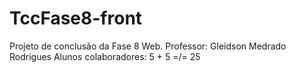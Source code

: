 # TccFase8-front
Projeto de conclusão da Fase 8 Web.
Professor: Gleidson Medrado Rodrigues
Alunos colaboradores:
5 + 5 =/= 25
